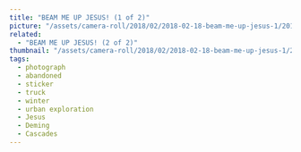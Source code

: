 ```yaml
---
title: "BEAM ME UP JESUS! (1 of 2)"
picture: "/assets/camera-roll/2018/02/2018-02-18-beam-me-up-jesus-1/20180218_180925349_iOS.jpg"
related:
  - "BEAM ME UP JESUS! (2 of 2)"
thumbnail: "/assets/camera-roll/2018/02/2018-02-18-beam-me-up-jesus-1/20180218_180925349_iOS-thumbnail.jpg"
tags:
  - photograph
  - abandoned
  - sticker
  - truck
  - winter
  - urban exploration
  - Jesus
  - Deming
  - Cascades
---
```

